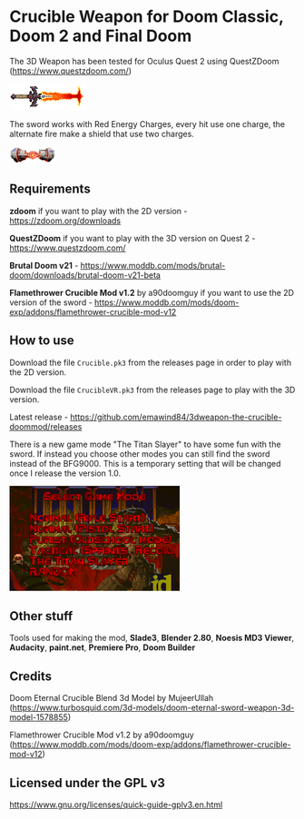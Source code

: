 # Crucible Weapon for Doom Classic, Doom 2 and Final Doom

The 3D Weapon has been tested for Oculus Quest 2 using QuestZDoom (https://www.questzdoom.com/)

![Red Energy Charge](/sprites/Weapons/TheCrucible/CRUCA0.png)


The sword works with Red Energy Charges, every hit use one charge, the alternate fire make a shield that use two charges.

![Red Energy Charge](/sprites/Weapons/TheCrucible/ARENA0.png)


## Requirements

**zdoom** if you want to play with the 2D version - https://zdoom.org/downloads

**QuestZDoom** if you want to play with the 3D version on Quest 2 - https://www.questzdoom.com/

**Brutal Doom v21** - https://www.moddb.com/mods/brutal-doom/downloads/brutal-doom-v21-beta

**Flamethrower Crucible Mod v1.2** by a90doomguy if you want to use the 2D version of the sword - https://www.moddb.com/mods/doom-exp/addons/flamethrower-crucible-mod-v12

## How to use

Download the file `Crucible.pk3` from the releases page in order to play with the 2D version.

Download the file `CrucibleVR.pk3` from the releases page to play with the 3D version.

Latest release - https://github.com/emawind84/3dweapon-the-crucible-doommod/releases

There is a new game mode "The Titan Slayer" to have some fun with the sword. If instead you choose other modes you can still find the sword instead of the BFG9000. This is a temporary setting that will be changed once I release the version 1.0.

![The Titan Slayer](/project/Textures/menu.png)


## Other stuff

Tools used for making the mod, **Slade3**, **Blender 2.80**, **Noesis MD3 Viewer**, **Audacity**, **paint.net**, **Premiere Pro**, **Doom Builder**

## Credits

Doom Eternal Crucible Blend 3d Model by MujeerUllah
(https://www.turbosquid.com/3d-models/doom-eternal-sword-weapon-3d-model-1578855)

Flamethrower Crucible Mod v1.2 by a90doomguy
(https://www.moddb.com/mods/doom-exp/addons/flamethrower-crucible-mod-v12)

## Licensed under the GPL v3
https://www.gnu.org/licenses/quick-guide-gplv3.en.html